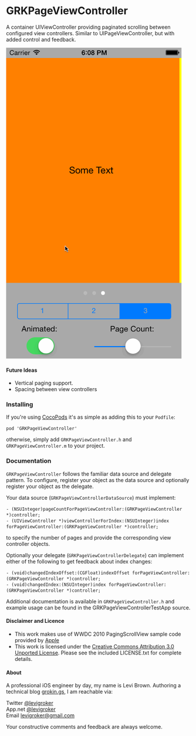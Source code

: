 GRKPageViewController
===========
A container UIViewController providing paginated scrolling between configured view
controllers. Similar to UIPageViewController, but with added control and feedback.

![Sample Screenshot](ReadmeAssets/Demo.gif)

#### Future Ideas

* Vertical paging support.
* Spacing between view controllers

### Installing

If you're using [CocoPods](http://cocopods.org) it's as simple as adding this to your `Podfile`:

	pod 'GRKPageViewController'

otherwise, simply add `GRKPageViewController.h` and `GRKPageViewController.m` to your
project.

### Documentation

`GRKPageViewController` follows the familiar data source and delegate pattern. To
configure, register your object as the data source and optionally register your object as 
the delegate.

Your data source (`GRKPageViewControllerDataSource`) must implement:

	- (NSUInteger)pageCountForPageViewController:(GRKPageViewController *)controller;
	- (UIViewController *)viewControllerForIndex:(NSUInteger)index forPageViewController:(GRKPageViewController *)controller;
	
to specify the number of pages and provide the corresponding view controller objects.

Optionally your delegate (`GRKPageViewControllerDelegate`) can implement either of the
following to get feedback about index changes:

	- (void)changedIndexOffset:(CGFloat)indexOffset forPageViewController:(GRKPageViewController *)controller;
	- (void)changedIndex:(NSUInteger)index forPageViewController:(GRKPageViewController *)controller;

Additional documentation is available in `GRKPageViewController.h` and example usage can
be found in the GRKPageViewControllerTestApp source.

#### Disclaimer and Licence

* This work makes use of WWDC 2010 PagingScrollView sample code provided by [Apple](https://developer.apple.com/wwdc/resources/)
* This work is licensed under the [Creative Commons Attribution 3.0 Unported License](http://creativecommons.org/licenses/by/3.0/).
  Please see the included LICENSE.txt for complete details.

#### About
A professional iOS engineer by day, my name is Levi Brown. Authoring a technical blog
[grokin.gs](http://grokin.gs), I am reachable via:

Twitter [@levigroker](https://twitter.com/levigroker)  
App.net [@levigroker](https://alpha.app.net/levigroker)  
Email [levigroker@gmail.com](mailto:levigroker@gmail.com)  

Your constructive comments and feedback are always welcome.
